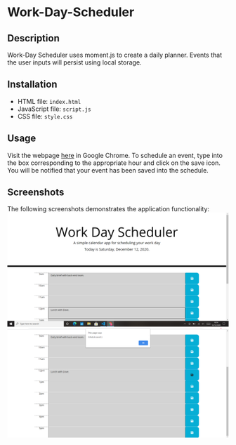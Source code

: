 # Work-Day-Scheduler

## Description
Work-Day Scheduler uses moment.js to create a daily planner. Events that the user inputs will persist using local storage.

## Installation
* HTML file: `index.html`
* JavaScript file: `script.js`
* CSS file: `style.css`

## Usage
Visit the webpage [here](https://ankushchalla.github.io/Work-Day-Scheduler/) in Google Chrome. To schedule an event, type into the box corresponding to the appropriate hour and click on the save icon. You will be notified that your event has been saved into the schedule.

## Screenshots
The following screenshots demonstrates the application functionality:
![Screenshot 1](https://github.com/ankushchalla/Work-Day-Scheduler/blob/main/screenshots/screenshot1.png)
![Screenshot 2](https://github.com/ankushchalla/Work-Day-Scheduler/blob/main/screenshots/screenshot2.png)
